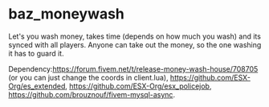 # baz_moneywash
Let's you wash money, takes time (depends on how much you wash) and its synced with all players. Anyone can take out the money, so the one washing it has to guard it. 

Dependency:https://forum.fivem.net/t/release-money-wash-house/708705 (or you can just change the coords in client.lua),
https://github.com/ESX-Org/es_extended,
https://github.com/ESX-Org/esx_policejob,
https://github.com/brouznouf/fivem-mysql-async.
